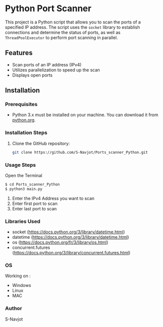 # Python Port Scanner  

This project is a Python script that allows you to scan the ports of a specified IP address. The script uses the `socket` library to establish connections and determine the status of ports, as well as `ThreadPoolExecutor` to perform port scanning in parallel.

## Features  

- Scan ports of an IP address (IPv4)
- Utilizes parallelization to speed up the scan
- Displays open ports

## Installation  

### Prerequisites  

- Python 3.x must be installed on your machine. You can download it from [python.org](https://www.python.org/).

### Installation Steps  

1. Clone the GitHub repository:

   ```sh
   git clone https://github.com/S-Navjot/Ports_scanner_Python.git

### Usage Steps    

Open the Terminal
```sh
$ cd Ports_scanner_Python
$ python3 main.py
```

1. Enter the IPv4 Address you want to scan  
2. Enter first port to scan  
3. Enter last port to scan  

### Libraries Used  

* socket (https://docs.python.org/3/library/datetime.html)  
* datetime (https://docs.python.org/3/library/datetime.html)  
* os (https://docs.python.org/fr/3/library/os.html)  
* concurrent.futures (https://docs.python.org/3/library/concurrent.futures.html)  


### OS

Working on :
* Windows
* Linux
* MAC

### Author  
S-Navjot
